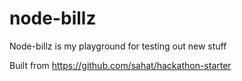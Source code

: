 node-billz
==========

Node-billz is my playground for testing out new stuff   

Built from https://github.com/sahat/hackathon-starter

